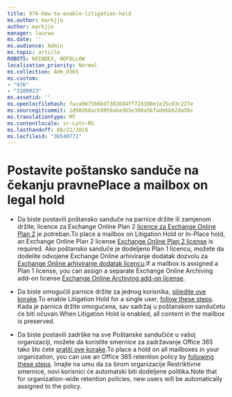 ```yaml
---
title: 976-How-to-enable-litigation-hold
ms.author: markjjo
author: markjjo
manager: lauraw
ms.date: ''
ms.audience: Admin
ms.topic: article
ROBOTS: NOINDEX, NOFOLLOW
localization_priority: Normal
ms.collection: Adm_O365
ms.custom:
- "976"
- "3100023"
ms.assetid: ''
ms.openlocfilehash: faca9675b6bd7383684ff728380e1e25c03c227e
ms.sourcegitcommit: 1d98db8acb9959aba3b5e308a567ade6b62da56c
ms.translationtype: MT
ms.contentlocale: sr-Latn-RS
ms.lasthandoff: 08/22/2019
ms.locfileid: "36540771"
---
```

# <a name="place-a-mailbox-on-legal-hold"></a><span data-ttu-id="62bd1-102">Postavite poštansko sanduče na čekanju pravne</span><span class="sxs-lookup"><span data-stu-id="62bd1-102">Place a mailbox on legal hold</span></span>

- <span data-ttu-id="62bd1-103">Da biste postavili poštansko sanduče na parnice držite ili zamjenom držite, licence za Exchange Online Plan 2 [licence za Exchange Online Plan 2](https://docs.microsoft.com/office365/servicedescriptions/office-365-platform-service-description/office-365-plan-options) je potreban.</span><span class="sxs-lookup"><span data-stu-id="62bd1-103">To place a mailbox on Litigation Hold or In-Place hold, an Exchange Online Plan 2 license [Exchange Online Plan 2 license](https://docs.microsoft.com/office365/servicedescriptions/office-365-platform-service-description/office-365-plan-options) is required.</span></span> <span data-ttu-id="62bd1-104">Ako poštansko sanduče je dodeljeno Plan 1 licencu, možete da dodelite odvojene Exchange Online arhiviranje dodatak dozvolu za [Exchange Online arhiviranje dodatak licencu](https://docs.microsoft.com/office365/servicedescriptions/exchange-online-archiving-service-description).</span><span class="sxs-lookup"><span data-stu-id="62bd1-104">If a mailbox is assigned a Plan 1 license, you can assign a separate Exchange Online Archiving add-on license [Exchange Online Archiving add-on license](https://docs.microsoft.com/office365/servicedescriptions/exchange-online-archiving-service-description).</span></span>

- <span data-ttu-id="62bd1-105">Da biste omogućili parnice držite za jednog korisnika, [slijedite ove korake](https://docs.microsoft.com/office365/SecurityCompliance/place-a-mailbox-on-litigation-hold).</span><span class="sxs-lookup"><span data-stu-id="62bd1-105">To enable Litigation Hold for a single user, [follow these steps](https://docs.microsoft.com/office365/SecurityCompliance/place-a-mailbox-on-litigation-hold).</span></span> <span data-ttu-id="62bd1-106">Kada je parnica držite omogućena, sav sadržaj u poštanskom sandučetu će biti očuvan.</span><span class="sxs-lookup"><span data-stu-id="62bd1-106">When Litigation Hold is enabled, all content in the mailbox is preserved.</span></span>

- <span data-ttu-id="62bd1-107">Da biste postavili zadrške na sve Poštanske sandučiće u vašoj organizaciji, možete da koristite smernice za zadržavanje Office 365 tako što ćete [pratiti ove korake](https://docs.microsoft.com/office365/securitycompliance/create-a-litigation-hold).</span><span class="sxs-lookup"><span data-stu-id="62bd1-107">To place a hold on all mailboxes in your organization, you can use an Office 365 retention policy by  [following these steps](https://docs.microsoft.com/office365/securitycompliance/create-a-litigation-hold).</span></span> <span data-ttu-id="62bd1-108">Imajte na umu da za širom organizacije Restriktivne smernice, novi korisnici će automatski biti dodeljene politika.</span><span class="sxs-lookup"><span data-stu-id="62bd1-108">Note that for organization-wide retention policies, new users will be automatically assigned to the policy.</span></span>

